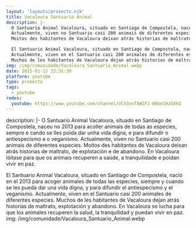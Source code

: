 ```yaml
---
layout: 'layouts/proxecto.njk'
title: Vacaloura Santuario Animal
description: |-
  O Santuario Animal Vacaloura, situado en Santiago de Compostela, naceu no 2013 para acoller animais de todas as especies, sempre e cando se lles poida dar unha vida digna, e para difundir o antiespecismo e o veganismo.
  Actualmente, viven no Santuario casi 200 animais de diferentes especies.
  Moitos des habitantes de Vacaloura deixan atrás historias de maltrato, de explotación e de abandono. En Vacaloura lóitase para que os animais recuperen a saúde, a tranquilidade e poidan vivir en paz.

  El Santuario Animal Vacaloura, situado en Santiago de Compostela, nació en el 2013 para acoger animales de todas las especies, siempre y cuando se les pueda dar una vida digna, y para difundir el antiespecismo y el veganismo.
  Actualmente, viven en el Santuario casi 200 animales de diferentes especies.
  Muchos de les habitantes de Vacaloura dejan atrás historias de maltrato, explotación y abandono. En Vacaloura se lucha para que los animales recuperen la salud, la tranquilidad y puedan vivir en paz.
img: /img/comunidade/Vacaloura_Santuario_Animal.webp
date: 2015-01-12 22:31:39
platform: youtube
type: proxecto
tags:
  - youtube
redes:
  youtube: https://www.youtube.com/channel/UCV3vvTAWIFJ-W9Ue1HzGXkQ
---
```

description: |-
  O Santuario Animal Vacaloura, situado en Santiago de Compostela, naceu no 2013 para acoller animais de todas as especies, sempre e cando se lles poida dar unha vida digna, e para difundir o antiespecismo e o veganismo.
  Actualmente, viven no Santuario casi 200 animais de diferentes especies.
  Moitos des habitantes de Vacaloura deixan atrás historias de maltrato, de explotación e de abandono. En Vacaloura lóitase para que os animais recuperen a saúde, a tranquilidade e poidan vivir en paz.

  El Santuario Animal Vacaloura, situado en Santiago de Compostela, nació en el 2013 para acoger animales de todas las especies, siempre y cuando se les pueda dar una vida digna, y para difundir el antiespecismo y el veganismo.
  Actualmente, viven en el Santuario casi 200 animales de diferentes especies.
  Muchos de les habitantes de Vacaloura dejan atrás historias de maltrato, explotación y abandono. En Vacaloura se lucha para que los animales recuperen la salud, la tranquilidad y puedan vivir en paz.
img: /img/comunidade/Vacaloura_Santuario_Animal.webp

